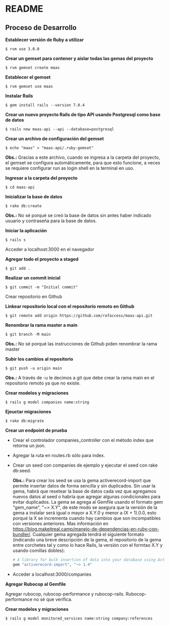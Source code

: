 # README
## Proceso de Desarrollo
**Establecer versión de Ruby a utilizar**

    $ rvm use 3.0.0

**Crear un gemset para contener y aislar todas las gemas del proyecto**

    $ rvm gemset create maas

**Establecer el gemset**

    $ rvm gemset use maas

**Instalar Rails**

    $ gem install rails --version 7.0.4

**Crear un nuevo proyecto Rails de tipo API usando Postgresql como base de datos**

    $ rails new maas-api --api --database=postgresql

**Crear un archivo de configuración del gemset**

    $ echo "maas" > "maas-api/.ruby-gemset"

**Obs.:** Gracias a este archivo, cuando se ingresa a la carpeta del proyecto, el gemset se configura automáticamente, para que esto funcione, a veces se requiere configurar run as login shell en la terminal en uso.

**Ingresar a la carpeta del proyecto**

    $ cd maas-api

**Inicializar la base de datos**

    $ rake db:create

**Obs.:** No sé porqué se creó la base de datos sin antes haber indicado usuario y contraseña para la base de datos.

**Iniciar la aplicación**

    $ rails s    

Acceder a localhost:3000 en el navegador

**Agregar todo el proyecto a staged**

    $ git add .

**Realizar un commit inicial**

    $ git commit -m "Initial commit"

Crear repositorio en Github

**Linkear repositorio local con el repositorio remoto en Github**

    $ git remote add origin https://github.com/rofaccess/maas-api.git

**Renombrar la rama master a main**

    $ git branch -M main 

**Obs.:** No sé porqué las instrucciones de Github piden renombrar la rama master

**Subir los cambios al repositorio**

    $ git push -u origin main 

**Obs.:** A través de -u le decimos a git que debe crear la rama main en el repositorio remoto ya que no existe.

**Crear modelos y migraciones**

    $ rails g model companies name:string

**Ejeuctar migraciones**

    $ rake db:migrate

**Crear un endpoint de prueba**

- Crear el controlador companies_controller con el método index que retorna un json.

- Agregar la ruta en routes.rb sólo para index.

- Crear un seed con companies de ejemplo y ejecutar el seed con rake db:seed.

    **Obs.:** Para crear los seed se usa la gema activerecord-import que permite insertar datos de forma sencilla y 
    sin duplicados. Sin usar la gema, habrá que resetear la base de datos cada vez que agregamos nuevos datos al seed o 
    habría que agregar algunas condicionales para evitar duplicados. La gema se agrega al Gemfile usando el formato
    gem "gem_name", "~> X.Y", de este modo se asegura que la versión de la gema a instalar será igual o mayor a X.Y.0 y 
    menor a (X + 1).0.0, esto porqué la X se incrementa cuando hay cambios que son incompatibles con versiones 
    anteriores. Mas información en https://blog.makeitreal.camp/manejo-de-dependencias-en-ruby-con-bundler/. 
    Cualquier gema agregada tendrá el siguiente formato (indicando una breve descripción de la gema, el repositorio de 
    la gema entre corchetes tal y como lo hace Rails, la versión con el formtao X.Y y usando comillas dobles):

    ```ruby
    # A library for bulk insertion of data into your database using ActiveRecord [https://github.com/zdennis/activerecord-import]
    gem "activerecord-import", "~> 1.4"
    ```

- Acceder a localhost:3000/companies

**Agregar Rubocop al Gemfile**

Agregar rubocop, rubocop-performance y rubocop-rails. Rubocop-performance no sé que verifica.

**Crear modelos y migraciones**

    $ rails g model monitored_services name:string company:references





